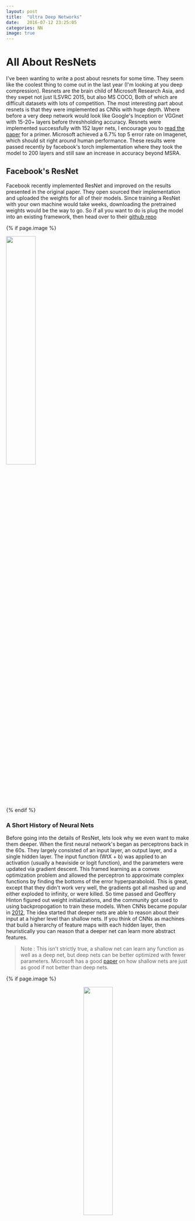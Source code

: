 ```yaml
---
layout: post
title:  "Ultra Deep Networks"
date:   2016-07-12 23:25:05
categories: NN
image: true
---
```

<!-- buffer -->

# All About ResNets

I've been wanting to write a post about resnets for some time. They seem like the coolest thing to come out in the last year (I'm looking at you deep compression). 
Resnets are the brain child of Microsoft Research Asia, and they swpet not just ILSVRC 2015, but also MS COCO, Both of which are difficult datasets with lots of competition. 
The most interesting part about resnets is that they were implemented as CNNs with huge depth. Where before a very deep network would look like Google's Inception or VGGnet with 15-20+
layers before threshholding accuracy. Resnets were implemented successfully with 152 layer nets, I encourage you to [read the paper](https://arxiv.org/abs/1512.03385) for a primer. 
Microsoft achieved a 6.7% top 5 error rate on Imagenet, which should sit right around human performance. These results were passed recently by facebook's torch implementation where
they took the model to 200 layers and still saw an increase in accuracy beyond MSRA. 

## Facebook's ResNet

Facebook recently implemented ResNet and improved on the results presented in the original paper. They open sourced their implementation and uploaded the weights for 
all of their models. Since training a ResNet with your own machine would take weeks, downloading the pretrained weights would be the way to go. So if all you want to do is 
plug the model into an existing framework, then head over to their [github repo](https://github.com/facebook/fb.resnet.torch)


{% if page.image %}
<div class="post-img">

<img class="img-responsive img-post" src=" {{site.baseurl}}/img/facebook_resnet_results.png " width="40%" height="40%" align="middle" />
</div>
{% endif %}


### A Short History of Neural Nets

Before going into the details of ResNet, lets look why we even want to make them deeper. 
When the first neural network's began as perceptrons back in the 60s. They largely consisted of an input layer, an output layer, and a single hidden layer. 
The input function (WtX + b) was applied to an activation (usually a heaviside or logit function), and the parameters were updated via gradient descent. 
This framed learning as a convex optimization problem and allowed the perceptron to approximate complex functions by finding the bottoms of the error hyperparaboloid. 
This is great, except that they didn't work very well, the gradients got all mashed up and either exploded to infinity, or were killed.  So time passed 
and Geoffery Hinton figured out weight initializations, and the community got used to using backpropogation to train these models.  When CNNs became popular in [2012](https://papers.nips.cc/paper/4824-imagenet-classification-with-deep-),
The idea started that deeper nets are able to reason about their input at a higher level than shallow nets. If you think of CNNs as machines that build a hierarchy of 
feature maps with each hidden layer, then heuristically you can reason that a deeper net can learn more abstract features. 

> Note : This isn't strictly true, a shallow net can learn any function as well as a deep net, but deep nets can be better optimized with fewer parameters. 
> Microsoft has a good [paper](https://arxiv.org/pdf/1312.6184.pdf) on how shallow nets are just as good if not better than deep nets. 


{% if page.image %}
<div class="post-img">
<p align="center">
<img class="img-responsive img-post" src=" {{site.baseurl}}/img/MLP.jpg " align="middle" width="40%" height="40%" />
</p>
</div>
{% endif %}

{% if page.image %}
<div class="post-img">
<p align="center">
<img class="img-responsive img-post" src=" {{site.baseurl}}/img/DNN.png " width="60%" height="60%" />
</p>
</div>
{% endif %}


